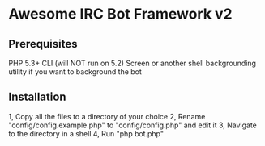 # Awesome IRC Bot Framework v2

## Prerequisites
PHP 5.3+ CLI (will NOT run on 5.2)
Screen or another shell backgrounding utility if you want to background the bot

## Installation
1, Copy all the files to a directory of your choice
2, Rename "config/config.example.php" to "config/config.php" and edit it
3, Navigate to the directory in a shell
4, Run "php bot.php"
